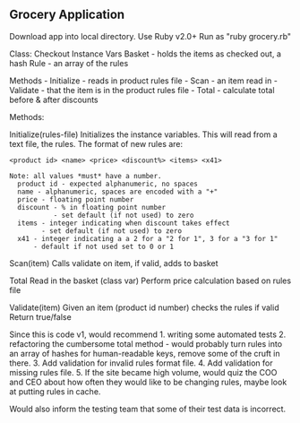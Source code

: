 Grocery Application
-------------------

Download app into local directory.
Use Ruby v2.0+
Run as "ruby grocery.rb"

Class: Checkout
  Instance Vars
    Basket - holds the items as checked out, a hash
    Rule - an array of the rules

  Methods
    - Initialize - reads in product rules file
    - Scan - an item read in
    - Validate - that the item is in the product rules file
    - Total - calculate total before & after discounts

Methods:

  Initialize(rules-file)
    Initializes the instance variables.
    This will read from a text file, the rules.
    The format of new rules are:

    <product id> <name> <price> <discount%> <items> <x41>

    Note: all values *must* have a number.
      product id - expected alphanumeric, no spaces
      name - alphanumeric, spaces are encoded with a "+"
      price - floating point number
      discount - % in floating point number
               - set default (if not used) to zero
      items - integer indicating when discount takes effect
            - set default (if not used) to zero
      x41 - integer indicating a a 2 for a "2 for 1", 3 for a "3 for 1"
          - default if not used set to 0 or 1

  Scan(item)
    Calls validate on item, if valid, adds to basket

  Total
    Read in the basket (class var)
    Perform price calculation based on rules file


  Validate(item)
    Given an item (product id number) checks the rules if valid
    Return true/false


  Since this is code v1, would recommend
    1. writing some automated tests
    2. refactoring the cumbersome total method
      - would probably turn rules into an array of hashes for human-readable keys, remove some of the cruft in there.
    3. Add validation for invalid rules format file.
    4. Add validation for missing rules file.
    5. If the site became high volume, would quiz the COO and CEO about how often they would like to be changing rules, maybe look at putting rules in cache.

  Would also inform the testing team that some of their test data is incorrect.
